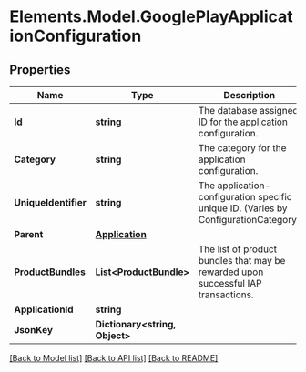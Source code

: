 # Elements.Model.GooglePlayApplicationConfiguration

## Properties

Name | Type | Description | Notes
------------ | ------------- | ------------- | -------------
**Id** | **string** | The database assigned ID for the application configuration. | [optional] 
**Category** | **string** | The category for the application configuration. | 
**UniqueIdentifier** | **string** | The application-configuration specific unique ID.  (Varies by ConfigurationCategory) | [optional] 
**Parent** | [**Application**](Application.md) |  | 
**ProductBundles** | [**List&lt;ProductBundle&gt;**](ProductBundle.md) | The list of product bundles that may be rewarded upon successful IAP transactions. | [optional] 
**ApplicationId** | **string** |  | [optional] 
**JsonKey** | **Dictionary&lt;string, Object&gt;** |  | [optional] 

[[Back to Model list]](../README.md#documentation-for-models) [[Back to API list]](../README.md#documentation-for-api-endpoints) [[Back to README]](../README.md)

